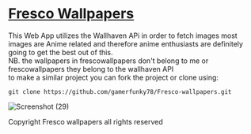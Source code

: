 <h1><u>Fresco Wallpapers</u></h1>
This Web App utilizes the Wallhaven APi in order to fetch images most images are Anime related and therefore anime enthusiasts are definitely going to get the best out of this.
</br>
NB.  the wallpapers in frescowallpapers don't belong to me or frescowallpapers they belong to the wallhaven API
</br>
to make a similar project you can fork the project or clone using:
<pre><code>git clone https://github.com/gamerfunky78/Fresco-wallpapers.git</code></pre>

![Screenshot (29)](https://github.com/user-attachments/assets/c0388bd8-b348-4e1a-8268-3cffb4720938)

Copyright Fresco wallpapers all rights reserved
